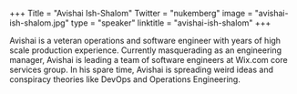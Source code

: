 +++
Title = "Avishai Ish-Shalom"
Twitter = "nukemberg"
image = "avishai-ish-shalom.jpg"
type = "speaker"
linktitle = "avishai-ish-shalom"
+++

Avishai is a veteran operations and software engineer with years of high scale production experience. Currently masquerading as an engineering manager, Avishai is leading a team of software engineers at Wix.com core services group. In his spare time, Avishai is spreading weird ideas and conspiracy theories like DevOps and Operations Engineering.
